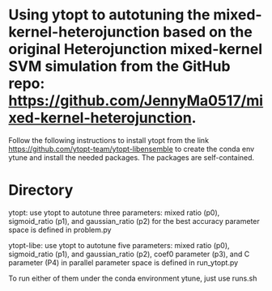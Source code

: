 # Using ytopt to autotuning the mixed-kernel-heterojunction based on the original Heterojunction mixed-kernel SVM simulation from the GitHub repo: https://github.com/JennyMa0517/mixed-kernel-heterojunction.


 Follow the following instructions to install ytopt from the link https://github.com/ytopt-team/ytopt-libensemble to create the conda env ytune and install the needed packages. The packages are self-contained.

# Directory

ytopt:  use ytopt to autotune three parameters: mixed ratio (p0), sigmoid_ratio (p1), and gaussian_ratio (p2) for the best accuracy
	parameter space is defined in problem.py

ytopt-libe: use ytopt to autotune five parameters: mixed ratio (p0), sigmoid_ratio (p1), and gaussian_ratio (p2), coef0 parameter (p3), and C parameter (P4) in parallel
	parameter space is defined in run_ytopt.py

To run either of them under the conda environment ytune, just use runs.sh
